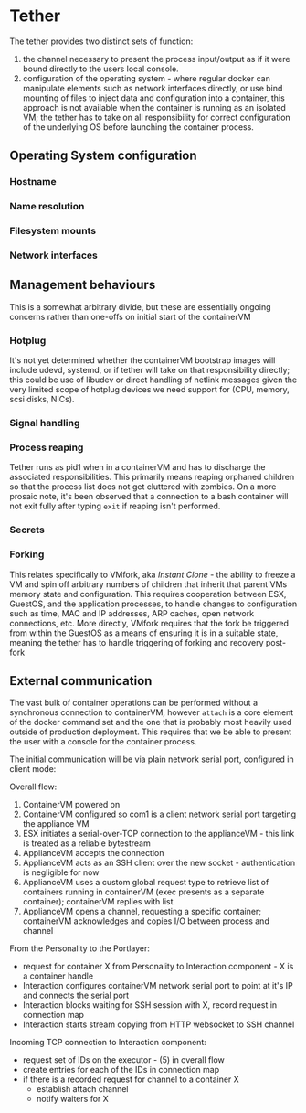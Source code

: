 # Tether

The tether provides two distinct sets of function:

1. the channel necessary to present the process input/output as if it were bound directly to the users local console.
2. configuration of the operating system - where regular docker can manipulate elements such as network interfaces directly, or use bind mounting of files to inject data and configuration into a container, this approach is not available when the container is running as an isolated VM; the tether has to take on all responsibility for correct configuration of the underlying OS before launching the container process.

## Operating System configuration

### Hostname

### Name resolution

### Filesystem mounts

### Network interfaces


## Management behaviours
This is a somewhat arbitrary divide, but these are essentially ongoing concerns rather than one-offs on initial start of the containerVM

### Hotplug
It's not yet determined whether the containerVM bootstrap images will include udevd, systemd, or if tether will take on that responsibility directly; this could be use of libudev or direct handling of netlink messages given the very limited scope of hotplug devices we need support for (CPU, memory, scsi disks, NICs).

### Signal handling

### Process reaping
Tether runs as pid1 when in a containerVM and has to discharge the associated responsibilities. This primarily means reaping orphaned children so that the process list does not get cluttered with zombies. On a more prosaic note, it's been observed that a connection to a bash container will not exit fully after typing `exit` if reaping isn't performed.

### Secrets

### Forking
This relates specifically to VMfork, aka _Instant Clone_ - the ability to freeze a VM and spin off arbitrary numbers of children that inherit that parent VMs memory state and configuration. This requires cooperation between ESX, GuestOS, and the application processes, to handle changes to configuration such as time, MAC and IP addresses, ARP caches, open network connections, etc.
More directly, VMfork requires that the fork be triggered from within the GuestOS as a means of ensuring it is in a suitable state, meaning the tether has to handle triggering of forking and recovery post-fork


## External communication
The vast bulk of container operations can be performed without a synchronous connection to containerVM, however `attach` is a core element of the docker command set and the one that is probably most heavily used outside of production deployment. This requires that we be able to present the user with a console for the container process.

The initial communication will be via plain network serial port, configured in client mode:

Overall flow:

1. ContainerVM powered on
2. ContainerVM configured so com1 is a client network serial port targeting the appliance VM
2. ESX initiates a serial-over-TCP connection to the applianceVM - this link is treated as a reliable bytestream
3. ApplianceVM accepts the connection
4. ApplianceVM acts as an SSH client over the new socket - authentication is negligible for now
5. ApplianceVM uses a custom global request type to retrieve list of containers running in containerVM (exec presents as a separate container); containerVM replies with list
6. ApplianceVM opens a channel, requesting a specific container; containerVM acknowledges and copies I/O between process and channel


From the Personality to the Portlayer:
* request for container X from Personality to Interaction component - X is a container handle
* Interaction configures containerVM network serial port to point at it's IP and connects the serial port
* Interaction blocks waiting for SSH session with X, record request in connection map
* Interaction starts stream copying from HTTP websocket to SSH channel

Incoming TCP connection to Interaction component:
* request set of IDs on the executor - (5) in overall flow
* create entries for each of the IDs in connection map
* if there is a recorded request for channel to a container X
  * establish attach channel
  * notify waiters for X
